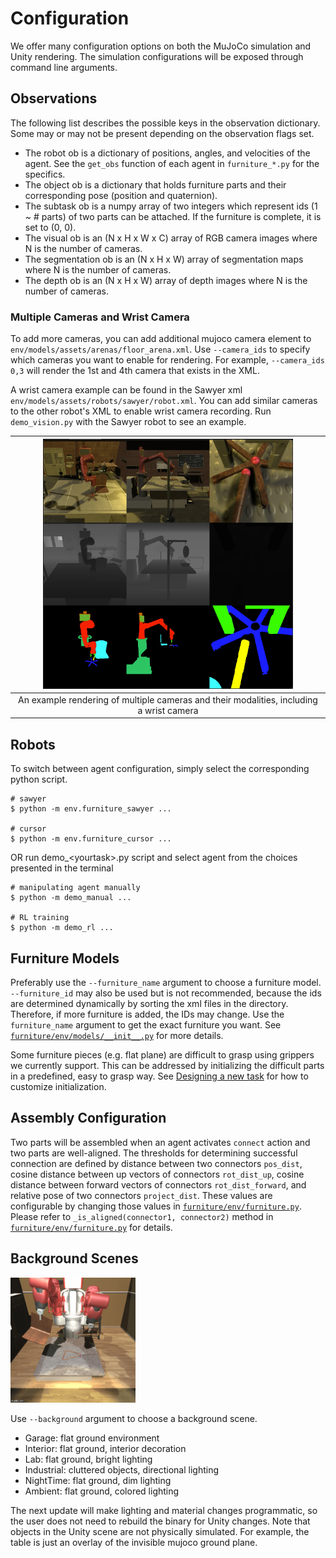 # Configuration

We offer many configuration options on both the MuJoCo simulation and Unity rendering. The simulation configurations will be exposed through command line arguments.
## Observations
The following list describes the possible keys in the observation dictionary. Some may or may not be present depending on the observation flags set.

* The robot ob is a dictionary of positions, angles, and velocities of the agent. See the `get_obs` function
of each agent in `furniture_*.py` for the specifics. 
* The object ob is a dictionary that holds furniture parts and their corresponding pose (position and quaternion).
* The subtask ob is a numpy array of two integers which represent ids (1 ~ # parts) of two parts can be attached. If the furniture is complete, it is set to (0, 0).
* The visual ob is an (N x H x W x C) array of RGB camera images where N is the number of cameras.
* The segmentation ob is an (N x H x W) array of segmentation maps where N is the number of cameras.
* The depth ob is an (N x H x W) array of depth images where N is the number of cameras.

### Multiple Cameras and Wrist Camera
To add more cameras, you can add additional mujoco camera element to `env/models/assets/arenas/floor_arena.xml`. Use `--camera_ids` to specify which cameras you want to enable for rendering. For example, `--camera_ids 0,3` will render the 1st and 4th camera that exists in the XML.

A wrist camera example can be found in the Sawyer xml `env/models/assets/robots/sawyer/robot.xml`. You can add similar cameras to the other robot's XML to enable wrist camera recording. Run `demo_vision.py` with the Sawyer robot to see an example.

|<img src="img/observations/multicam.png" width="400">|
| :----------:|
|An example rendering of multiple cameras and their modalities, including a wrist camera| 

## Robots
To switch between agent configuration, simply select the corresponding python script.
```
# sawyer
$ python -m env.furniture_sawyer ...

# cursor
$ python -m env.furniture_cursor ...
```
OR run demo_\<yourtask\>.py script and select agent from the choices presented in the terminal
  ```
# manipulating agent manually
$ python -m demo_manual ...

# RL training
$ python -m demo_rl ...
```

## Furniture Models
Preferably use the `--furniture_name` argument to choose a furniture model. `--furniture_id` may also be used but is not recommended, because the ids are determined dynamically by sorting the xml files in the directory. Therefore, if more furniture is added, the IDs may change. Use the `furniture_name` argument to get the exact furniture you want. See [`furniture/env/models/__init__.py`](../env/models/__init__.py) for more details.

Some furniture pieces (e.g. flat plane) are difficult to grasp using grippers we currently support.
This can be addressed by initializing the difficult parts in a predefined, easy to grasp way. See
[Designing a new task](creating_task.md) for how to customize initialization.

## Assembly Configuration
Two parts will be assembled when an agent activates `connect` action and two parts are well-aligned.
The thresholds for determining successful connection are defined by distance between two connectors `pos_dist`, cosine distance between up vectors of connectors `rot_dist_up`, cosine distance between forward vectors of connectors `rot_dist_forward`, and relative pose of two connectors `project_dist`. These values are configurable by changing those values in [`furniture/env/furniture.py`](../env/furniture.py). Please refer to `_is_aligned(connector1, connector2)` method in [`furniture/env/furniture.py`](../env/furniture.py) for details.

## Background Scenes

<img src="img/env/allenv.gif" width="200">

Use `--background` argument to choose a background scene.

- Garage: flat ground environment
- Interior: flat ground, interior decoration
- Lab: flat ground, bright lighting
- Industrial: cluttered objects, directional lighting
- NightTime: flat ground, dim lighting
- Ambient: flat ground, colored lighting

The next update will make lighting and material changes programmatic, so the user does not need to rebuild the binary for Unity changes.
Note that objects in the Unity scene are not physically simulated. For example, the table is just an overlay of the invisible mujoco ground plane.